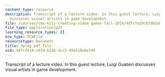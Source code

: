 ```yaml
---
content_type: resource
description: Transcript of a lecture video. In this guest lecture, Luigi Guatieri
  discusses visual artists in game development.
file: /courses/cms-611j-creating-video-games-fall-2014/4dfcfe19c67db2ab4cc245e510a6e7d4_gQHbZlo4Exo.pdf
file_type: application/pdf
learning_resource_types: []
ocw_type: OCWFile
resourcetype: Document
title: 3play pdf file
uid: 4dfcfe19-c67d-b2ab-4cc2-45e510a6e7d4
---
```

Transcript of a lecture video. In this guest lecture, Luigi Guatieri discusses visual artists in game development.

